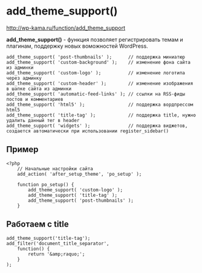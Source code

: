# add_theme_support()
http://wp-kama.ru/function/add_theme_support

**add_theme_support()** - функция позволяет регистрировать темам и плагинам, поддержку новых воможностей WordPress.

    add_theme_support( 'post-thumbnails' );      // поддержка миниатюр
    add_theme_support( 'custom-background' );    // изменение фона сайта из админки
    add_theme_support( 'custom-logo' );          // изменение логотипа через админку
    add_theme_support( 'custom-header' );        // изменение изображения в шапке сайта из админки
    add_theme_support( 'automatic-feed-links' ); // ссылки на RSS-фиды постов и комментариев
    add_theme_support( 'html5' );                // поддержка вордпрессом html5
    add_theme_support( 'title-tag' );            // поддержка title, нужно удалить данный тег в header
    add_theme_support( 'widgets' );              // поддержка виджетов, создается автоматически при использовании register_sidebar()

## Пример
    <?php
        // Начальные настройки сайта
        add_action( 'after_setup_theme', 'po_setup' );

        function po_setup() {
            add_theme_support( 'custom-logo' );
            add_theme_support( 'title-tag' );
            add_theme_support( 'post-thumbnails' );
        }

## Работаем с title

    add_theme_support('title-tag');
    add_filter('document_title_separator',
        function() {
            return '&amp;raquo;';
        }
    );
